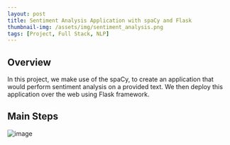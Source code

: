 ```yaml
---
layout: post
title: Sentiment Analysis Application with spaCy and Flask
thumbnail-img: /assets/img/sentiment_analysis.png
tags: [Project, Full Stack, NLP]
---
```


## Overview

In this project, we make use of the spaCy, to create an application that would perform sentiment analysis on a provided text. We then deploy this application over the web using Flask framework.

## Main Steps

![image](./assets/img/sentimentAnalysisWorkflow.png")

